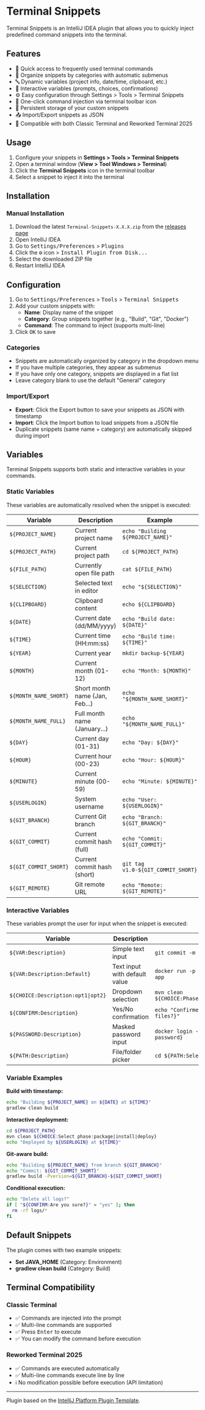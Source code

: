 # Terminal Snippets

<!-- Plugin description -->
Terminal Snippets is an IntelliJ IDEA plugin that allows you to quickly inject predefined command snippets into the terminal.

## Features

- 🚀 Quick access to frequently used terminal commands
- 📁 Organize snippets by categories with automatic submenus
- 🔤 Dynamic variables (project info, date/time, clipboard, etc.)
- 💬 Interactive variables (prompts, choices, confirmations)
- ⚙️ Easy configuration through Settings > Tools > Terminal Snippets
- 🎯 One-click command injection via terminal toolbar icon
- 💾 Persistent storage of your custom snippets
- 📤 Import/Export snippets as JSON
- 🔄 Compatible with both Classic Terminal and Reworked Terminal 2025

## Usage

1. Configure your snippets in **Settings > Tools > Terminal Snippets**
2. Open a terminal window (**View > Tool Windows > Terminal**)
3. Click the **Terminal Snippets** icon in the terminal toolbar
4. Select a snippet to inject it into the terminal

<!-- Plugin description end -->

## Installation

### Manual Installation

1. Download the latest `Terminal-Snippets-X.X.X.zip` from the [releases page](https://github.com/jawehrung/Terminal_Snippets/releases/latest)
2. Open IntelliJ IDEA
3. Go to <kbd>Settings/Preferences</kbd> > <kbd>Plugins</kbd>
4. Click the <kbd>⚙️</kbd> icon > <kbd>Install Plugin from Disk...</kbd>
5. Select the downloaded ZIP file
6. Restart IntelliJ IDEA

## Configuration

1. Go to <kbd>Settings/Preferences</kbd> > <kbd>Tools</kbd> > <kbd>Terminal Snippets</kbd>
2. Add your custom snippets with:
   - **Name**: Display name of the snippet
   - **Category**: Group snippets together (e.g., "Build", "Git", "Docker")
   - **Command**: The command to inject (supports multi-line)
3. Click <kbd>OK</kbd> to save

### Categories

- Snippets are automatically organized by category in the dropdown menu
- If you have multiple categories, they appear as submenus
- If you have only one category, snippets are displayed in a flat list
- Leave category blank to use the default "General" category

### Import/Export

- **Export**: Click the Export button to save your snippets as JSON with timestamp
- **Import**: Click the Import button to load snippets from a JSON file
- Duplicate snippets (same name + category) are automatically skipped during import

## Variables

Terminal Snippets supports both static and interactive variables in your commands.

### Static Variables

These variables are automatically resolved when the snippet is executed:

| Variable | Description | Example |
|----------|-------------|----------|
| `${PROJECT_NAME}` | Current project name | `echo "Building ${PROJECT_NAME}"` |
| `${PROJECT_PATH}` | Current project path | `cd ${PROJECT_PATH}` |
| `${FILE_PATH}` | Currently open file path | `cat ${FILE_PATH}` |
| `${SELECTION}` | Selected text in editor | `echo "${SELECTION}"` |
| `${CLIPBOARD}` | Clipboard content | `echo ${CLIPBOARD}` |
| `${DATE}` | Current date (dd/MM/yyyy) | `echo "Build date: ${DATE}"` |
| `${TIME}` | Current time (HH:mm:ss) | `echo "Build time: ${TIME}"` |
| `${YEAR}` | Current year | `mkdir backup-${YEAR}` |
| `${MONTH}` | Current month (01-12) | `echo "Month: ${MONTH}"` |
| `${MONTH_NAME_SHORT}` | Short month name (Jan, Feb...) | `echo "${MONTH_NAME_SHORT}"` |
| `${MONTH_NAME_FULL}` | Full month name (January...) | `echo "${MONTH_NAME_FULL}"` |
| `${DAY}` | Current day (01-31) | `echo "Day: ${DAY}"` |
| `${HOUR}` | Current hour (00-23) | `echo "Hour: ${HOUR}"` |
| `${MINUTE}` | Current minute (00-59) | `echo "Minute: ${MINUTE}"` |
| `${USERLOGIN}` | System username | `echo "User: ${USERLOGIN}"` |
| `${GIT_BRANCH}` | Current Git branch | `echo "Branch: ${GIT_BRANCH}"` |
| `${GIT_COMMIT}` | Current commit hash (full) | `echo "Commit: ${GIT_COMMIT}"` |
| `${GIT_COMMIT_SHORT}` | Current commit hash (short) | `git tag v1.0-${GIT_COMMIT_SHORT}` |
| `${GIT_REMOTE}` | Git remote URL | `echo "Remote: ${GIT_REMOTE}"` |

### Interactive Variables

These variables prompt the user for input when the snippet is executed:

| Variable | Description | Example |
|----------|-------------|----------|
| `${VAR:Description}` | Simple text input | `git commit -m "${VAR:Commit message}"` |
| `${VAR:Description:Default}` | Text input with default value | `docker run -p ${VAR:Port:8080}:8080 app` |
| `${CHOICE:Description:opt1\|opt2}` | Dropdown selection | `mvn clean ${CHOICE:Phase:install\|package\|deploy}` |
| `${CONFIRM:Description}` | Yes/No confirmation | `echo "Confirmed: ${CONFIRM:Delete files?}"` |
| `${PASSWORD:Description}` | Masked password input | `docker login -p ${PASSWORD:Docker password}` |
| `${PATH:Description}` | File/folder picker | `cd ${PATH:Select directory}` |

### Variable Examples

**Build with timestamp:**
```bash
echo "Building ${PROJECT_NAME} on ${DATE} at ${TIME}"
gradlew clean build
```

**Interactive deployment:**
```bash
cd ${PROJECT_PATH}
mvn clean ${CHOICE:Select phase:package|install|deploy}
echo "Deployed by ${USERLOGIN} at ${TIME}"
```

**Git-aware build:**
```bash
echo "Building ${PROJECT_NAME} from branch ${GIT_BRANCH}"
echo "Commit: ${GIT_COMMIT_SHORT}"
gradlew build -Pversion=${GIT_BRANCH}-${GIT_COMMIT_SHORT}
```

**Conditional execution:**
```bash
echo "Delete all logs?"
if [ "${CONFIRM:Are you sure?}" = "yes" ]; then
  rm -rf logs/*
fi
```

## Default Snippets

The plugin comes with two example snippets:
- **Set JAVA_HOME** (Category: Environment)
- **gradlew clean build** (Category: Build)

## Terminal Compatibility

### Classic Terminal
- ✅ Commands are injected into the prompt
- ✅ Multi-line commands are supported
- ✅ Press <kbd>Enter</kbd> to execute
- ✅ You can modify the command before execution

### Reworked Terminal 2025
- ✅ Commands are executed automatically
- ✅ Multi-line commands execute line by line
- ℹ️ No modification possible before execution (API limitation)


---
Plugin based on the [IntelliJ Platform Plugin Template][template].

[template]: https://github.com/JetBrains/intellij-platform-plugin-template
[docs:plugin-description]: https://plugins.jetbrains.com/docs/intellij/plugin-user-experience.html#plugin-description-and-presentation
